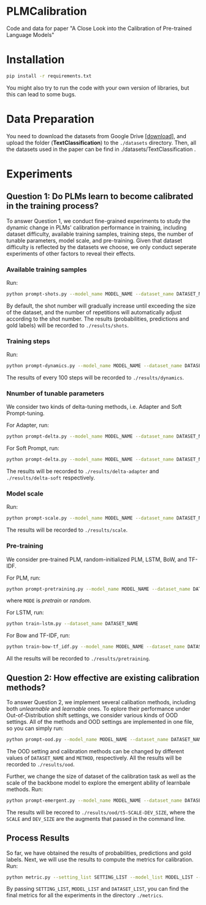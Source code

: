 # PLMCalibration

Code and data for paper "A Close Look into the Calibration of Pre-trained Language Models"



# Installation

```sh
pip install -r requirements.txt
```

You might also try to run the code with your own version of libraries, but this can lead to some bugs.



# Data Preparation

You need to download the datasets from Google Drive [[download]](https://drive.google.com/file/d/1738RctASgLd-vRIGxo4ytZFR3Kpb5nU0/view?usp=share_link "downlaod datasets from Google Drive"), and upload the folder (**TextClassification**) to the `./datasets` directory. Then, all the datasets used in the paper can be find in ./datasets/TextClassification .



# Experiments

## Question 1: Do PLMs learn to become calibrated in the training process?

To answer Question 1, we conduct fine-grained experiments to study the dynamic change in PLMs' calibration performance in training, including dataset difficulty, available training samples, training steps, the number of tunable parameters, model scale, and pre-training. Given that dataset difficulty is reflected by the datasets we choose, we only conduct seperate experiments of other factors to reveal their effects.


### Available training samples

Run:

```sh
python prompt-shots.py --model_name MODEL_NAME --dataset_name DATASET_NAME --repeats REPEATS --shots SHOTS
```

By default, the shot number will gradually increase until exceeding the size of the dataset, and the number of repetitions will automatically adjust according to the shot number. The results (probabilities, predictions and gold labels) will be recorded to `./results/shots`.


### Training steps

Run:

```sh
python prompt-dynamics.py --model_name MODEL_NAME --dataset_name DATASET_NAME
```

The results of every 100 steps will be recorded to `./results/dynamics`.


### Nnumber of tunable parameters

We consider two kinds of delta-tuning methods, i.e. Adapter and Soft Prompt-tuning.

For Adapter, run:

```sh
python prompt-delta.py --model_name MODEL_NAME --dataset_name DATASET_NAME --method adapter --parameter PARAMETER
```


For Soft Prompt, run:

```sh
python prompt-delta.py --model_name MODEL_NAME --dataset_name DATASET_NAME --method soft --parameter PARAMETER
```

The results will be recorded to `./results/delta-adapter` and `./results/delta-soft` respectively.


### Model scale

Run:

```sh
python prompt-scale.py --model_name MODEL_NAME --dataset_name DATASET_NAME --scale SCALE
```

The results will be recorded to `./results/scale`.



### Pre-training

We consider pre-trained PLM, random-initialized PLM, LSTM, BoW, and TF-IDF.

For PLM, run:

```sh
python prompt-pretraining.py --model_name MODEL_NAME --dataset_name DATASET_NAME --mode MODE
```

where `MODE` is *pretrain* or *random*.

For LSTM, run:

```sh
python train-lstm.py --dataset_name DATASET_NAME
```

For Bow and TF-IDF, run:

```sh
python train-bow-tf_idf.py --model_name MODEL_NAME --dataset_name DATASET_NAME
```

All the results will be recorded to `./results/pretraining`.




## Question 2: How effective are existing calibration methods?

To answer Question 2, we implement several calibation methods, including both *unlearnable* and *learnable* ones. To eplore their performance under Out-of-Distribution shift settings, we consider various kinds of OOD settings. All of the methods and OOD settings are implemented in one file, so you can simply run: 

```sh
python prompt-ood.py --model_name MODEL_NAME --dataset_name DATASET_NAME --method METHOD
```

The OOD setting and calibration methods can be changed by different values of `DATASET_NAME` and `METHOD`, respectively. All the results will be recorded to `./results/ood`.


Further, we change the size of dataset of the calibration task as well as the scale of the backbone model to explore the emergent ability of learnbale methods. Run:

```sh
python prompt-emergent.py --model_name MODEL_NAME --dataset_name DATASET_NAME --method METHOD --scale SCALE --dev_size DEV_SIZE
```

The results will be recored to `./results/ood/t5-SCALE-DEV_SIZE`, where the `SCALE` and `DEV_SIZE` are the augments that passed in the command line.


## Process Results

So far, we have obtained the results of probabilities, predictions and gold labels. Next, we will use the results to compute the metrics for calibration. Run:

```sh
python metric.py --setting_list SETTING_LIST --model_list MODEL_LIST --dataset_list DATASET_LIST
```

By passing `SETTING_LIST`, `MODEL_LIST` and `DATASET_LIST`, you can find the final metrics for all the experiments in the directory `./metrics`.
